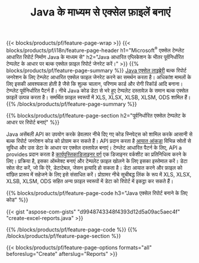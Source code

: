 ﻿---
title: Java के माध्यम से एक्सेल फ़ाइलें बनाएं
url: /hi/java/assembly/
description: Java स्प्रैडशीट लाइब्रेरी . का उपयोग करके टेम्प्लेट शीट से Microsoft Excel स्प्रैडशीट जेनरेट करें
---
{{< blocks/products/pf/feature-page-wrap >}}
{{< blocks/products/pf/i18n/feature-page-header h1="Microsoft<sup>&reg;</sup> एक्सेल टेम्प्लेट आधारित रिपोर्ट निर्माण Java के माध्यम से" h2="Java आधारित एप्लिकेशन के भीतर पूर्वनिर्धारित टेम्पलेट के आधार पर बल्क एक्सेल फ़ाइल रिपोर्ट जेनरेट करें।" >}}
{{% blocks/products/pf/feature-page-summary %}}
[Java एक्सेल लाइब्रेरी](/cells/java/) बल्क रिपोर्ट जनरेशन के लिए टेम्प्लेट आधारित एक्सेल फाइल जेनरेट करने का समर्थन करता है। अधिकांश मामलों के लिए इसकी आवश्यकता होती है जैसे कि शुल्क चालान, परिणाम कार्ड और रोगी रिकॉर्ड आदि बनाना। टेम्प्लेट पूर्वनिर्धारित पैटर्न हैं। नीचे Java कोड डेटा से भरे हुए टेम्पलेट दस्तावेज़ के समान बल्क एक्सेल फ़ाइलें उत्पन्न करता है। समर्थित फ़ाइल स्वरूपों में XLS, XLSX, XLSB, XLSM, ODS शामिल हैं।
{{% /blocks/products/pf/feature-page-summary %}}

{{% blocks/products/pf/feature-page-section h2="पूर्वनिर्धारित एक्सेल टेम्पलेट के आधार पर रिपोर्ट बनाएं" %}}

Java असेंबली API का उपयोग करके डेवलपर नीचे दिए गए कोड स्निपेट्स को शामिल करके आसानी से बल्क रिपोर्ट जनरेशन कोड को प्रोग्राम कर सकते हैं। API प्रदान करता है [आयात आंकड़ा](https://docs.aspose.com/cells/java/import-and-export-data/) विभिन्न स्रोतों से सुविधा और उस डेटा के आधार पर एक्सेल दस्तावेज़ बनाएं। टेम्प्लेट आधारित पैटर्न के लिए, API a provides प्रदान करता है [कार्यपुस्तिकाडिजाइनर वर्ग](https://apireference.aspose.com/cells/java/com.aspose.cells/WorkbookDesigner) एक डिजाइनर वर्कशीट का प्रतिनिधित्व करने के लिए। प्रक्रिया है, इसका ऑब्जेक्ट बनाएं और टेम्पलेट फ़ाइल खोलने के लिए इसका इस्तेमाल करें। डेटा स्रोत सेट करें, जो कि ऐरे, डेटाटेबल, जेसन इत्यादि हो सकता है। डेटा आयात करने और फ़ाइल को वांछित प्रारूप में सहेजने के लिए इसे संसाधित करें। प्रोग्रामर नीचे सूचीबद्ध लिंक के रूप में XLS, XLSX, XLSB, XLSM, ODS सहित अन्य फ़ाइल स्वरूपों में डेटा को रिपोर्ट में इकट्ठा कर सकते हैं।



{{% blocks/products/pf/feature-page-code h3="Java एक्सेल रिपोर्ट बनाने के लिए कोड" %}}

{{< gist "aspose-com-gists" "d9948743348f4393d12d5a09ac5aec4f" "create-excel-reports.java" >}}

{{% /blocks/products/pf/feature-page-code %}}
{{% /blocks/products/pf/feature-page-section %}}

{{< blocks/products/pf/feature-page-options formats="all" beforeslug="Create" afterslug="Reports" >}}